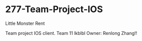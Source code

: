 # 277-Team-Project-IOS
Little Monster Rent

Team project IOS client.
Team 11
lkblbl
Owner: Renlong Zhang!!
